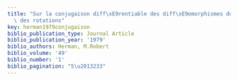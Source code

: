 ```yaml
---
title: "Sur la conjugaison diff\xE9rentiable des diff\xE9omorphismes du cercle \xE0\
  \ des rotations"
key: herman1979conjugaison
biblio_publication_type: Journal Article
biblio_publication_year: '1979'
biblio_authors: Herman, M.Robert
biblio_volume: '49'
biblio_number: '1'
biblio_pagination: "5\u2013233"
---
```

